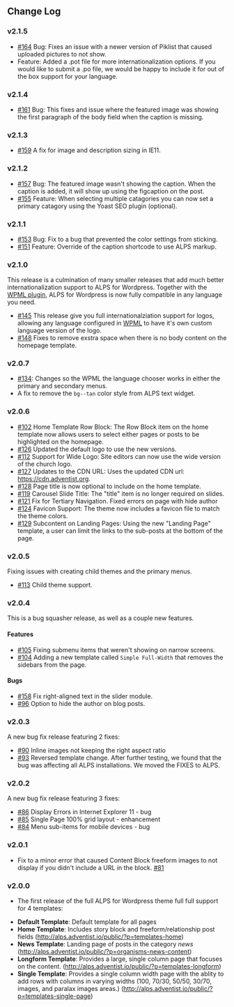 ## Change Log ##

### v2.1.5 ### 
- [#164](https://github.com/adventistchurch/alps-wordpress/issues/164) Bug: Fixes an issue with a newer version of Piklist that caused uploaded pictures to not show.
- Feature: Added a .pot file for more internationalization options. If you would like to submit a .po file, we would be happy to include it for out of the box support for your language.

### v2.1.4 ### 
- [#161](https://github.com/adventistchurch/alps-wordpress/issues/161) Bug: This fixes and issue where the featured image was showing the first paragraph of the body field when the caption is missing.

### v2.1.3 ### 
- [#159](https://github.com/adventistchurch/alps-wordpress/issues/159) A fix for image and description sizing in IE11.

### v2.1.2 ### 
- [#157](https://github.com/adventistchurch/alps-wordpress/issues/157) Bug: The featured image wasn't showing the caption. When the caption is added, it will show up using the figcaption on the post.
- [#155](https://github.com/adventistchurch/alps-wordpress/issues/155) Feature: When selecting multiple catagories you can now set a primary catagory using the Yoast SEO plugin (optional).

### v2.1.1 ###
- [#153](https://github.com/adventistchurch/alps-wordpress/issues/153) Bug: Fix to a bug that prevented the color settings from sticking.
- [#151](https://github.com/adventistchurch/alps-wordpress/issues/151) Feature: Override of the caption shortcode to use ALPS markup.

### v2.1.0 ###
This release is a culmination of many smaller releases that add much better internationalization support to ALPS for Wordpress. Together with the [WPML plugin](https://wpml.org/), ALPS for Wordpress is now fully compatible in any language you need.

- [#145](https://github.com/adventistchurch/alps-wordpress/pull/145) This release give you full internationalziation support for logos, allowing any language configured in [WPML](https://wpml.org/) to have it's own custom language version of the logo.
- [#148](https://github.com/adventistchurch/alps-wordpress/pull/148) Fixes to remove exstra space when there is no body content on the homepage template.


### v2.0.7 ###
- [#134](https://github.com/adventistchurch/alps-wordpress/issues/134): Changes so the WPML the language chooser works in either the primary and secondary menus.
- A fix to remove the `bg--tan` color style from ALPS text widget.


### v2.0.6 ###
- [#102](https://github.com/adventistchurch/alps-wordpress/issues/102) Home Template Row Block: The Row Block item on the home template now allows users to select either pages or posts to be highlighted on the homepage.
- [#126](https://github.com/adventistchurch/alps-wordpress/issues/126) Updated the default logo to use the new versions.
- [#112](https://github.com/adventistchurch/alps-wordpress/issues/112) Support for Wide Logo: Site editors can now use the wide version of the church logo.
- [#127](https://github.com/adventistchurch/alps-wordpress/issues/127) Updates to the CDN URL: Uses the updated CDN url: https://cdn.adventist.org.
- [#128](https://github.com/adventistchurch/alps-wordpress/issues/128) Page title is now optional to include on the home template.
- [#119](https://github.com/adventistchurch/alps-wordpress/issues/119) Carousel Slide Title: The "title" item is no longer required on slides.
- [#121](https://github.com/adventistchurch/alps-wordpress/issues/121) Fix for Tertiary Navigation. Fixed errors on page with hide author
- [#124](https://github.com/adventistchurch/alps-wordpress/issues/124) Favicon Support: The theme now includes a  favicon file to match the theme colors.
- [#129](https://github.com/adventistchurch/alps-wordpress/issues/129) Subcontent on Landing Pages: Using the new "Landing Page" template, a user can limit the links to the sub-posts at the bottom of the page.

### v2.0.5 ###
Fixing issues with creating child themes and the primary menus.
- [#113](https://github.com/adventistchurch/alps-wordpress/issues/113) Child theme support.

### v2.0.4 ###
This is a bug squasher release, as well as a couple new features.

#### Features ####

- [#105](https://github.com/adventistchurch/alps-wordpress/issues/105) Fixing submenu items that weren't showing on narrow screens.
- [#104](https://github.com/adventistchurch/alps-wordpress/pull/104) Adding a new template called `Simple Full-Width` that removes the sidebars from the page.

#### Bugs ####
- [#158](https://github.com/adventistchurch/alps-wordpress/pull/95) Fix right-aligned text in the slider module.
- [#96](https://github.com/adventistchurch/alps-wordpress/pull/96) Option to hide the author on blog posts.

### v2.0.3 ###
A new bug fix release featuring 2 fixes:
 - [#90](https://github.com/adventistchurch/alps-wordpress/issues/90)  Inline images not keeping the right aspect ratio
 - [#93](https://github.com/adventistchurch/alps-wordpress/issues/93)  Reversed template change. After further testing, we found that the bug was affecting all ALPS installations. We moved the FIXES to ALPS.

### v2.0.2 ###
A new bug fix release featuring 3 fixes:

 - [#86](https://github.com/adventistchurch/alps-wordpress/issues/86) Display Errors in Internet Explorer 11 - bug
 - [#85](https://github.com/adventistchurch/alps-wordpress/issues/85) Single Page 100% grid layout - enhancement
 - [#84](https://github.com/adventistchurch/alps-wordpress/issues/84) Menu sub-items for mobile devices - bug

### v2.0.1 ###
- Fix to a minor error that caused Content Block freeform images to not display if you didn't include a URL in the block. [#81](https://github.com/adventistchurch/alps-wordpress/issues/81)

### v2.0.0 ###
 - The first release of the full ALPS for Wordpress theme full full support for 4 templates:
  * **Default Template**: Default template for all pages
  * **Home Template**: Includes story block and freeform/relationship post fields (http://alps.adventist.io/public/?p=templates-home)
  * **News Template**: Landing page of posts in the category *news* (http://alps.adventist.io/public/?p=organisms-news-content)
  * **Longform Template**: Provides a large, single column page that focuses on the content. (http://alps.adventist.io/public/?p=templates-longform)
  * **Single Template**: Provides a single column width page with the ablity to add rows with columns in varying widths (100, 70/30, 50/50, 30/70, images, and paralax images areas.) (http://alps.adventist.io/public/?p=templates-single-page)
